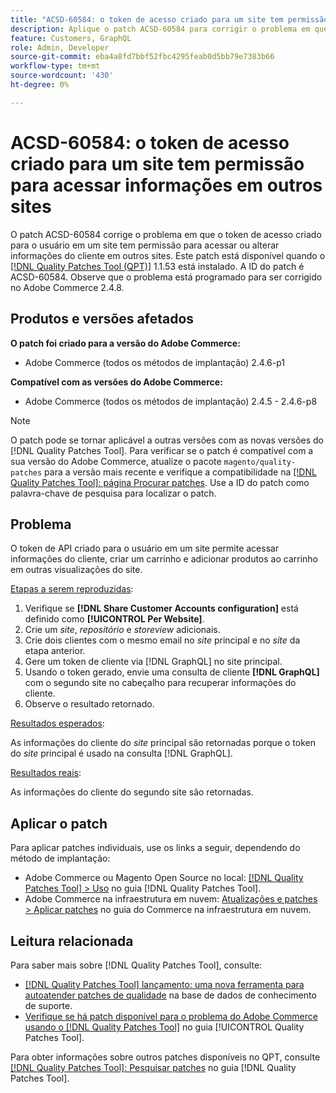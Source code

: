 ```yaml
---
title: "ACSD-60584: o token de acesso criado para um site tem permissão para acessar informações em outros sites"
description: Aplique o patch ACSD-60584 para corrigir o problema em que o token de acesso criado para o usuário em um site tem permissão para acessar ou alterar informações do cliente em outros sites.
feature: Customers, GraphQL
role: Admin, Developer
source-git-commit: eba4a8fd7bbf52fbc4295feab0d5bb79e7383b66
workflow-type: tm+mt
source-wordcount: '430'
ht-degree: 0%

---
```


# ACSD-60584: o token de acesso criado para um site tem permissão para acessar informações em outros sites

O patch ACSD-60584 corrige o problema em que o token de acesso criado para o usuário em um site tem permissão para acessar ou alterar informações do cliente em outros sites. Este patch está disponível quando o [[!DNL Quality Patches Tool (QPT)]](https://experienceleague.adobe.com/docs/commerce-operations/tools/quality-patches-tool/usage.html) 1.1.53 está instalado. A ID do patch é ACSD-60584. Observe que o problema está programado para ser corrigido no Adobe Commerce 2.4.8.

## Produtos e versões afetados

**O patch foi criado para a versão do Adobe Commerce:**

* Adobe Commerce (todos os métodos de implantação) 2.4.6-p1

**Compatível com as versões do Adobe Commerce:**

* Adobe Commerce (todos os métodos de implantação) 2.4.5 - 2.4.6-p8

>[!NOTE]
>
>O patch pode se tornar aplicável a outras versões com as novas versões do [!DNL Quality Patches Tool]. Para verificar se o patch é compatível com a sua versão do Adobe Commerce, atualize o pacote `magento/quality-patches` para a versão mais recente e verifique a compatibilidade na [[!DNL Quality Patches Tool]: página Procurar patches](https://experienceleague.adobe.com/tools/commerce-quality-patches/index.html). Use a ID do patch como palavra-chave de pesquisa para localizar o patch.

## Problema

O token de API criado para o usuário em um site permite acessar informações do cliente, criar um carrinho e adicionar produtos ao carrinho em outras visualizações do site.

<u>Etapas a serem reproduzidas</u>:

1. Verifique se **[!DNL Share Customer Accounts configuration]** está definido como **[!UICONTROL Per Website]**.
1. Crie um *site*, *repositório* e *storeview* adicionais.
1. Crie dois clientes com o mesmo email no *site* principal e no *site* da etapa anterior.
1. Gere um token de cliente via [!DNL GraphQL] no site principal.
1. Usando o token gerado, envie uma consulta de cliente **[!DNL GraphQL]** com o segundo site no cabeçalho para recuperar informações do cliente.
1. Observe o resultado retornado.

<u>Resultados esperados</u>:

As informações do cliente do *site* principal são retornadas porque o token do *site* principal é usado na consulta [!DNL GraphQL].

<u>Resultados reais</u>:

As informações do cliente do segundo site são retornadas.

## Aplicar o patch

Para aplicar patches individuais, use os links a seguir, dependendo do método de implantação:

* Adobe Commerce ou Magento Open Source no local: [[!DNL Quality Patches Tool] > Uso](/help/tools/quality-patches-tool/usage.md) no guia [!DNL Quality Patches Tool].
* Adobe Commerce na infraestrutura em nuvem: [Atualizações e patches > Aplicar patches](https://experienceleague.adobe.com/docs/commerce-cloud-service/user-guide/develop/upgrade/apply-patches.html) no guia do Commerce na infraestrutura em nuvem.

## Leitura relacionada

Para saber mais sobre [!DNL Quality Patches Tool], consulte:

* [[!DNL Quality Patches Tool] lançamento: uma nova ferramenta para autoatender patches de qualidade](https://experienceleague.adobe.com/en/docs/commerce-knowledge-base/kb/announcements/commerce-announcements/magento-quality-patches-released-new-tool-to-self-serve-quality-patches) na base de dados de conhecimento de suporte.
* [Verifique se há patch disponível para o problema do Adobe Commerce usando o  [!DNL Quality Patches Tool]](/help/tools/quality-patches-tool/patches-available-in-qpt/check-patch-for-magento-issue-with-magento-quality-patches.md) no guia [!UICONTROL Quality Patches Tool].


Para obter informações sobre outros patches disponíveis no QPT, consulte [[!DNL Quality Patches Tool]: Pesquisar patches](https://experienceleague.adobe.com/tools/commerce-quality-patches/index.html) no guia [!DNL Quality Patches Tool].
